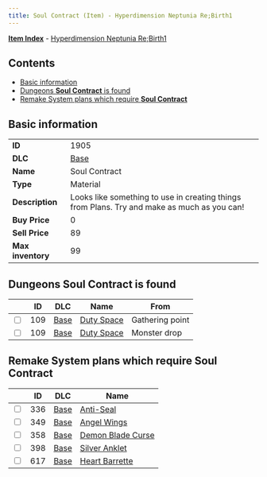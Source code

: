 ```yaml
---
title: Soul Contract (Item) - Hyperdimension Neptunia Re;Birth1
---
```


[**Item Index**](/neptunia/rb1/item/index.html) - [Hyperdimension Neptunia Re;Birth1](/neptunia/rb1)

## Contents

- [Basic information](#basic-information)
- [Dungeons **Soul Contract** is found](#dungeons-soul-contract-is-found)
- [Remake System plans which require **Soul Contract**](#remake-system-plans-which-require-soul-contract)
## Basic information

|   |   |
| -- | -- |
| **ID** | 1905 |
| **DLC** | [Base](/neptunia/rb1/dlc/1-base.html) |
| **Name** | Soul Contract |
| **Type** | Material |
| **Description** | Looks like something to use in creating things from Plans. Try and make as much as you can! |
| **Buy Price** | 0 |
| **Sell Price** | 89 |
| **Max inventory** | 99 |


## Dungeons **Soul Contract** is found

|    | ID | DLC | Name | From |
| -- | -- | --- | ---- | ---- |
| <input type="checkbox" id="rb1-dungeon-1-109" class="trackbox" /> | 109 | [Base](/neptunia/rb1/dlc/1-base.html) | [Duty Space](/neptunia/rb1/dungeon/1-109-duty-space.html) | Gathering point |
| <input type="checkbox" id="rb1-dungeon-1-109" class="trackbox" /> | 109 | [Base](/neptunia/rb1/dlc/1-base.html) | [Duty Space](/neptunia/rb1/dungeon/1-109-duty-space.html) | Monster drop |


## Remake System plans which require **Soul Contract**

|    | ID | DLC | Name |
| -- | -- | --- | ---- |
| <input type="checkbox" id="rb1-quest-1-336" class="trackbox" /> | 336 | [Base](/neptunia/rb1/dlc/1-base.html) | [Anti-Seal](/neptunia/rb1/quest/1-336-anti-seal.html) |
| <input type="checkbox" id="rb1-quest-1-349" class="trackbox" /> | 349 | [Base](/neptunia/rb1/dlc/1-base.html) | [Angel Wings](/neptunia/rb1/quest/1-349-angel-wings.html) |
| <input type="checkbox" id="rb1-quest-1-358" class="trackbox" /> | 358 | [Base](/neptunia/rb1/dlc/1-base.html) | [Demon Blade Curse](/neptunia/rb1/quest/1-358-demon-blade-curse.html) |
| <input type="checkbox" id="rb1-quest-1-398" class="trackbox" /> | 398 | [Base](/neptunia/rb1/dlc/1-base.html) | [Silver Anklet](/neptunia/rb1/quest/1-398-silver-anklet.html) |
| <input type="checkbox" id="rb1-quest-1-617" class="trackbox" /> | 617 | [Base](/neptunia/rb1/dlc/1-base.html) | [Heart Barrette](/neptunia/rb1/quest/1-617-heart-barrette.html) |
